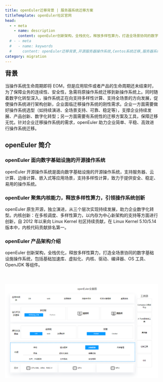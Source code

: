 ```yaml
---
title: openEuler迁移背景 | 服务器系统迁移方案
titleTemplate: openEuler社区官网
head:
  - - meta
    - name: description
      content: openEuler创新架构，全栈优化，释放多样性算力，打造全场景协同的数字基础设施操作系统，包括基础加速库、虚拟化、内核、驱动、编译器、OS 工具、OpenJDK 等组件。想要了解更多系统迁移相关信息，欢迎访问openEuler官网。
  # - - meta
  #   - name: keywords
  #     content: openEuler迁移背景,开源服务器操作系统,Centos系统迁移,服务器系统迁移,Linux迁移,服务器安装linux系统
category: migration
---
```


<h2 id='背景' style="margin-top:0;">背景</h2>

当操作系统生命周期即将 EOM，但是应用软件或者产品的生命周期还未结束时，为了保障业务的连续性、安全性，急需将原操作系统迁移到新操作系统上。同时随着数字化转型深入，操作系统正在向支持多样性计算、支持全场景的方向发展，促使操作系统进行架构创新，企业面临迁移操作系统的刚性需求。企业一方面需要做好操作系统选型（如持续演进、全场景支持、可靠、稳定等），支撑企业持续发展、产品创新、数字化转型；另一方面需要有系统性的迁移方案及工具，保障迁移无忧。针对企业迁移操作系统的需求，openEuler 助力企业简单、平稳、高效进行操作系统迁移。

## openEuler 简介

### openEuler 面向数字基础设施的开源操作系统

openEuler 开源操作系统是面向数字基础设施的开源操作系统，支持服务器、云计算、边缘计算、嵌入式等应用场景，支持多样性计算，致力于提供安全、稳定、易用的操作系统。

### openEuler 聚焦内核能力，释放多样性算力，引领操作系统创新

openEuler 原生开源，独立演进，从三个层次实现持续发展，助力企业数字化转型。内核创新：在多核调度、多样性算力，以内存为中心新架构的支持等方面进行创新，自 2012 年以来向 Linux Kernel 社区持续贡献，在 Linux Kernel 5.10/5.14 版本中，内核代码贡献排名第一。

### openEuler 产品架构介绍

openEuler 创新架构，全栈优化，释放多样性算力，打造全场景协同的数字基础设施操作系统，包括基础加速库、虚拟化、内核、驱动、编译器、OS 工具、OpenJDK 等组件。

<img src="./framework.png" class="img"/>

<style lang="scss" scoped>
    .img{
        margin-top:40px;
    }
</style>
